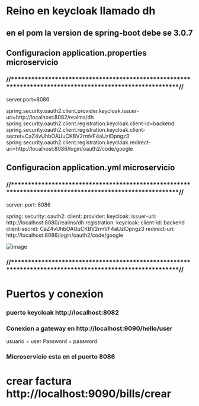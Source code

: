 
# Reino en keycloak llamado dh

## en el pom la version de spring-boot debe se <version>3.0.7</version>


## Configuracion application.properties microservicio
### //********************************************************************************************************//
server.port=8086

spring.security.oauth2.client.provider.keycloak.issuer-uri=http://localhost:8082/realms/dh
spring.security.oauth2.client.registration.keycloak.client-id=backend
spring.security.oauth2.client.registration.keycloak.client-secret=CaZ4vUhbOAUuCKBV2rmVF4aUzlDpngz3
spring.security.oauth2.client.registration.keycloak.redirect-uri=http://localhost:8086/login/oauth2/code/google

## Configuracion application.yml microservicio
### //********************************************************************************************************//

server:
port: 8086

spring:
  security:
    oauth2:
      client:
        provider:
          keycloak:
            issuer-uri: http://localhost:8080/realms/dh
        registration:
          keycloak:
            client-id: backend
            client-secret: CaZ4vUhbOAUuCKBV2rmVF4aUzlDpngz3
            redirect-uri: http://localhost:8086/login/oauth2/code/google


![image](https://github.com/cytelsystem/backEndSegurity/assets/41965648/e136b159-62c2-4bf6-8d92-9a94c71351aa)

### //********************************************************************************************************//

# Puertos y conexion
### puerto keycloak http://localhost:8082
### Conexion a gateway en http://localhost:9090/hello/user
usuario = user
Password = password
### Microservicio esta en el puerto 8086


# crear factura  http://localhost:9090/bills/crear